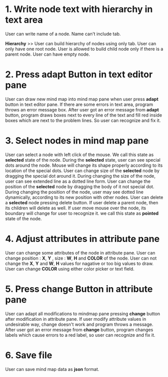 # 1. Write node text with hierarchy in text area #
User can write name of a node. 
Name can't include tab.

__Hierarchy__ >> 
User can build hierarchy of nodes using only tab.
User can only have one root node.
User is allowed to build child node only if there is a parent node.
User can have empty node.

# 2. Press adapt Button in text editor pane #
User can draw new mind map into mind map pane when user press __adapt__ button in text editor pane.
If there are some errors in text area, program throws an error message box.
After user got an error message from __adapt__ button, program draws boxes next to every line of the text and fill red inside boxes which are next to the problem lines. So user can recognize and fix it.

# 3. Select nodes in mind map pane #
User can select a node with left click of the mouse. We call this state as __selected__ state of the node.
During the __selected__ state, user can see special dots around the node.
Mouse will change its shape properly according to its location of the special dots.
User can change size of the __selected__ node by dragging the special dot around it.
During changing the size of the node, user can see extended line as a dotted line form.
User can change the position of the __selected__ node by dragging the body of it not special dot.
During changing the position of the node, user may see dotted line dynamically, according to its new position with other nodes.
User can delete a __selected__ node pressing delete button. 
If user delete a parent node, then its children will delete as well.
If user move mouse over the node, its boundary will change for user to recognize it. we call this state as __pointed__ state of the node.

# 4. Adjust attributes in attribute pane #
User can change some attributes of the node in attribute pane.
User can change position : __X__, __Y__ , size : __W__, __H__ and __COLOR__ of the node.
User can not change the __X__, __Y__ and __W__, __H__ values for nagative or too big values to draw.
User can change __COLOR__ using either color picker or text field.

# 5. Press change Button in attribute pane #
User can adapt all modifications to mindmap pane pressing __change__ button after modification in attribute pane.
If user modify attribute values in undesirable way, change doesn't work and program throws a message. 
After user got an error message from __change__ button, program changes labels which cause errors to a red label, so user can recognize and fix it.
 
# 6. Save file #
User can save mind map data as __json__ format.



